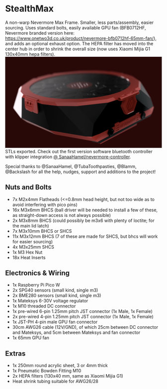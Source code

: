 # StealthMax

A non-warp Nevermore Max Frame. Smaller, less parts/assembly, easier sourcing. Uses standard bolts, easily available GPU fan (BFB0712HF, Nevermore branded version here: https://www.onetwo3d.co.uk/product/nevermore-bfb0712hf-65mm-fan/), and adds an optional exhaust option. The HEPA filter has moved into the center hub in order to shrink the overall size (now uses Xiaomi Mijia G1 130x40mm hepa filters).
![StealthMax](./StealthMax.png)
STLs exported. Check out the first version software bluetooth controller with klipper integration [@ SanaaHamel/nevermore-controller](https://github.com/SanaaHamel/nevermore-controller).

Special thanks to @SanaaHamel, @TubaToothpasties, @Blamm, @Backslash for all the help, nudges, support and additions to the project!

## Nuts and Bolts
- 7x M2x4mm Flatheads (<=0.8mm head height, but not too wide as to avoid interfering with pico pins)
- 16x M3x6mm BHCS (ball driver will be needed to install a few of these, as straight-down access is not always possible)
- 2x M3x8mm BHCS (could possibly be m3x6 with plenty of loctite; for the main lid latch)
- 7x M3x10mm BHCS or SHCS
- 11x M3x12mm BHCS (7 of these are made for SHCS, but bhcs will work for easier sourcing)
- 4x M3x25mm SHCS
- 1x M3 Hex Nut
- 18x Heat Inserts

## Electronics & Wiring
- 1x Raspberry Pi Pico W
- 2x SPG40 sensors (small kind, single m3)
- 2x BME280 sensors (small kind, single m3)
- 1x Mateksys 6-30V voltage regulator
- 1x M10 threaded DC connector
- 1x pre-wired 6-pin 1.25mm pitch JST connector (1x Male, 1x Female)
- 2x pre-wired 4-pin 1.25mm pitch JST connector (1x Male, 1x Female)
- 1x JST-PH 4-pin male GPU fan connector
- 30cm AWG26 cable (12V/GND), of which 25cm between DC connector and Mateksys, and 5cm between Mateksys and fan connector
- 1x 65mm GPU fan

## Extras
- 1x 250mm round acrylic sheet, 3 or 4mm thick
- 1x Pneumatic Bowden Fitting M10
- 2x HEPA filters (130x40 mm, same as Xiaomi Mijia G1)
- Heat shrink tubing suitable for AWG26/28


